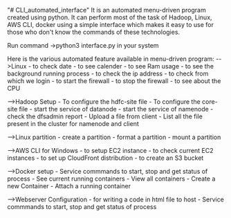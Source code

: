 "# CLI_automated_interface" 
It is an automated menu-driven program created using python. It can perform most of the task of Hadoop, Linux, AWS CLI, docker using a simple interface which makes it easy to use for those who don't know the commands of these technologies.

Run command ->python3 interface.py in your system

Here is the various automated feature available in menu-driven program:
-->Linux
	- to check date
	- to see calender
	- to see Ram usage
	- to see the background running process
	- to check the ip address
	- to check from which we login
	- to start the firewall
	- to stop the firewall
	- to see about the CPU

-->Hadoop Setup
	- To configure the hdfc-site file
	- To configure the core-site file
	- start the service of datanode
	- start the service of namenode
	- check the dfsadmin report
	- Upload a file from client
	- List all the file present in the cluster for namenode and client

-->Linux partition
	- create a partition
	- format a partition
	- mount a partition

-->AWS CLI for Windows
	- to setup EC2 instance
    - to check current EC2 instances
    - to set up CloudFront distribution
    - to create an S3 bucket

-->Docker setup
	- Service commmands to start, stop and get status of process
    - See current running containers
    - View all containers
    - Create a new Container
    - Attach a running container

-->Webserver Configuration
	- for writing a code in html file to host
	- Service commmands to start, stop and get status of process


